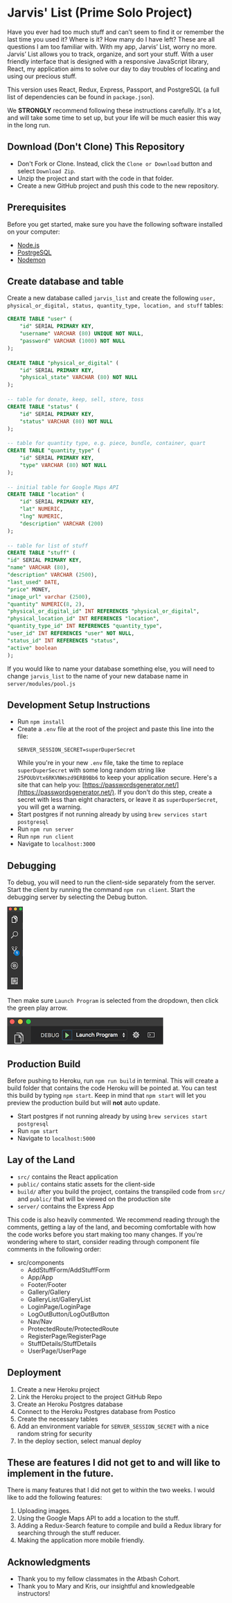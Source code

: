 # Jarvis' List (Prime Solo Project)

Have you ever had too much stuff and can’t seem to find it or remember the last time you used it? Where is it? How many do I have left? These are all questions I am too familiar with. With my app, Jarvis’ List, worry no more. Jarvis’ List allows you to track, organize, and sort your stuff. With a user friendly interface that is designed with a responsive JavaScript library, React, my application aims to solve our day to day troubles of locating and using our precious stuff.

This version uses React, Redux, Express, Passport, and PostgreSQL (a full list of dependencies can be found in `package.json`).

We **STRONGLY** recommend following these instructions carefully. It's a lot, and will take some time to set up, but your life will be much easier this way in the long run.

## Download (Don't Clone) This Repository

* Don't Fork or Clone. Instead, click the `Clone or Download` button and select `Download Zip`.
* Unzip the project and start with the code in that folder.
* Create a new GitHub project and push this code to the new repository.

## Prerequisites

Before you get started, make sure you have the following software installed on your computer:

- [Node.js](https://nodejs.org/en/)
- [PostrgeSQL](https://www.postgresql.org/)
- [Nodemon](https://nodemon.io/)

## Create database and table

Create a new database called `jarvis_list` and create the following `user, physical_or_digital, status, quantity_type, location, and stuff` tables:

```SQL
CREATE TABLE "user" (
    "id" SERIAL PRIMARY KEY,
    "username" VARCHAR (80) UNIQUE NOT NULL,
    "password" VARCHAR (1000) NOT NULL
);

CREATE TABLE "physical_or_digital" (
    "id" SERIAL PRIMARY KEY,
    "physical_state" VARCHAR (80) NOT NULL
);

-- table for donate, keep, sell, store, toss
CREATE TABLE "status" (
    "id" SERIAL PRIMARY KEY,
    "status" VARCHAR (80) NOT NULL
);

-- table for quantity type, e.g. piece, bundle, container, quart
CREATE TABLE "quantity_type" (
    "id" SERIAL PRIMARY KEY,
    "type" VARCHAR (80) NOT NULL
);

-- initial table for Google Maps API
CREATE TABLE "location" (
    "id" SERIAL PRIMARY KEY,
    "lat" NUMERIC,
    "lng" NUMERIC,
    "description" VARCHAR (200)
);

-- table for list of stuff
CREATE TABLE "stuff" (
"id" SERIAL PRIMARY KEY,
"name" VARCHAR (80),
"description" VARCHAR (2500),
"last_used" DATE,
"price" MONEY,
"image_url" varchar (2500),
"quantity" NUMERIC(8, 2),
"physical_or_digital_id" INT REFERENCES "physical_or_digital",
"physical_location_id" INT REFERENCES "location",
"quantity_type_id" INT REFERENCES "quantity_type",
"user_id" INT REFERENCES "user" NOT NULL,
"status_id" INT REFERENCES "status",
"active" boolean
);
```

If you would like to name your database something else, you will need to change `jarvis_list` to the name of your new database name in `server/modules/pool.js`

## Development Setup Instructions

* Run `npm install`
* Create a `.env` file at the root of the project and paste this line into the file:
    ```
    SERVER_SESSION_SECRET=superDuperSecret
    ```
    While you're in your new `.env` file, take the time to replace `superDuperSecret` with some long random string like `25POUbVtx6RKVNWszd9ERB9Bb6` to keep your application secure. Here's a site that can help you: [https://passwordsgenerator.net/](https://passwordsgenerator.net/). If you don't do this step, create a secret with less than eight characters, or leave it as `superDuperSecret`, you will get a warning.
* Start postgres if not running already by using `brew services start postgresql`
* Run `npm run server`
* Run `npm run client`
* Navigate to `localhost:3000`

## Debugging

To debug, you will need to run the client-side separately from the server. Start the client by running the command `npm run client`. Start the debugging server by selecting the Debug button.

![VSCode Toolbar](documentation/images/vscode-toolbar.png)

Then make sure `Launch Program` is selected from the dropdown, then click the green play arrow.

![VSCode Debug Bar](documentation/images/vscode-debug-bar.png)


## Production Build

Before pushing to Heroku, run `npm run build` in terminal. This will create a build folder that contains the code Heroku will be pointed at. You can test this build by typing `npm start`. Keep in mind that `npm start` will let you preview the production build but will **not** auto update.

* Start postgres if not running already by using `brew services start postgresql`
* Run `npm start`
* Navigate to `localhost:5000`

## Lay of the Land

* `src/` contains the React application
* `public/` contains static assets for the client-side
* `build/` after you build the project, contains the transpiled code from `src/` and `public/` that will be viewed on the production site
* `server/` contains the Express App

This code is also heavily commented. We recommend reading through the comments, getting a lay of the land, and becoming comfortable with how the code works before you start making too many changes. If you're wondering where to start, consider reading through component file comments in the following order:

* src/components
  * AddStuffForm/AddStuffForm
  * App/App
  * Footer/Footer
  * Gallery/Gallery
  * GalleryList/GalleryList
  * LoginPage/LoginPage
  * LogOutButton/LogOutButton
  * Nav/Nav
  * ProtectedRoute/ProtectedRoute
  * RegisterPage/RegisterPage
  * StuffDetails/StuffDetails
  * UserPage/UserPage

## Deployment

1. Create a new Heroku project
1. Link the Heroku project to the project GitHub Repo
1. Create an Heroku Postgres database
1. Connect to the Heroku Postgres database from Postico
1. Create the necessary tables
1. Add an environment variable for `SERVER_SESSION_SECRET` with a nice random string for security
1. In the deploy section, select manual deploy

## These are features I did not get to and will like to implement in the future.
There is many features that I did not get to within the two weeks. I would like to add the following features:

1. Uploading images.
2. Using the Google Maps API to add a location to the stuff.
3. Adding a Redux-Search feature to compile and build a Redux library for searching through the stuff reducer.
4. Making the application more mobile friendly.

## Acknowledgments

* Thank you to my fellow classmates in the Atbash Cohort.
* Thank you to Mary and Kris, our insightful and knowledgeable instructors!
